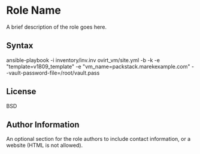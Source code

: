 Role Name
=========

A brief description of the role goes here.

Syntax
------------

ansible-playbook -i inventory/inv.inv ovirt_vm/site.yml  -b -k  -e "template=v1809_template" -e "vm_name=packstack.marekexample.com" --vault-password-file=/root/vault.pass

License
-------

BSD

Author Information
------------------

An optional section for the role authors to include contact information, or a website (HTML is not allowed).
